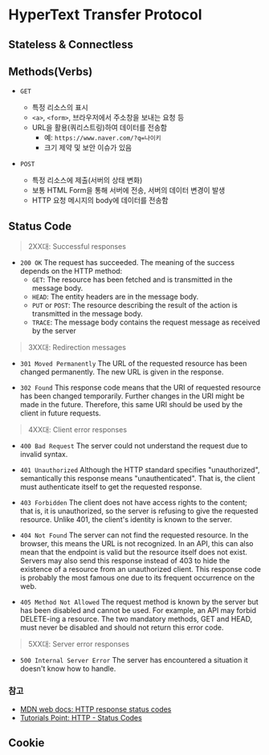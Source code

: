 # HyperText Transfer Protocol

## Stateless & Connectless

## Methods(Verbs)

- `GET`
    - 특정 리소스의 표시
    - `<a>`, `<form>`, 브라우저에서 주소창을 보내는 요청 등
    - URL을 활용(쿼리스트링)하여 데이터를 전송함
        - 예: `https://www.naver.com/?q=나이키`
        - 크기 제약 및 보안 이슈가 있음

- `POST`
    - 특정 리소스에 제출(서버의 상태 변화)
    - 보통 HTML Form을 통해 서버에 전송, 서버의 데이터 변경이 발생
    - HTTP 요청 메시지의 body에 데이터를 전송함

## Status Code

> 2XX대: Successful responses

- `200 OK`
    The request has succeeded. The meaning of the success depends on the HTTP method:
    - `GET`: The resource has been fetched and is transmitted in the message body.
    - `HEAD`: The entity headers are in the message body.
    - `PUT` or `POST`: The resource describing the result of the action is transmitted in the message body.
    - `TRACE`: The message body contains the request message as received by the server

> 3XX대: Redirection messages

- `301 Moved Permanently`
    The URL of the requested resource has been changed permanently. The new URL is given in the response.

- `302 Found`
    This response code means that the URI of requested resource has been changed temporarily. Further changes in the URI might be made in the future. Therefore, this same URI should be used by the client in future requests.

> 4XX대: Client error responses

- `400 Bad Request`
    The server could not understand the request due to invalid syntax.

- `401 Unauthorized`
    Although the HTTP standard specifies "unauthorized", semantically this response means "unauthenticated". That is, the client must authenticate itself to get the requested response.

- `403 Forbidden`
    The client does not have access rights to the content; that is, it is unauthorized, so the server is refusing to give the requested resource. Unlike 401, the client's identity is known to the server.

- `404 Not Found`
    The server can not find the requested resource. In the browser, this means the URL is not recognized. In an API, this can also mean that the endpoint is valid but the resource itself does not exist. Servers may also send this response instead of 403 to hide the existence of a resource from an unauthorized client. This response code is probably the most famous one due to its frequent occurrence on the web.

- `405 Method Not Allowed`
    The request method is known by the server but has been disabled and cannot be used. For example, an API may forbid DELETE-ing a resource. The two mandatory methods, GET and HEAD, must never be disabled and should not return this error code.

> 5XX대: Server error responses
- `500 Internal Server Error`
    The server has encountered a situation it doesn't know how to handle.

### 참고

- [MDN web docs: HTTP response status codes](https://developer.mozilla.org/en-US/docs/Web/HTTP/Status)
- [Tutorials Point: HTTP - Status Codes](https://www.tutorialspoint.com/http/http_status_codes.htm)

## Cookie